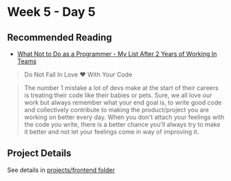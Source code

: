 # Week 5 - Day 5

## Recommended Reading

* [What Not to Do as a Programmer - My List After 2 Years of Working In Teams](https://dev.to/haseebelaahi/what-not-to-do-as-a-programmer-my-list-after-2-years-of-working-with-teams-1b23)

> Do Not Fall In Love ❤️ With Your Code

> The number 1 mistake a lot of devs make at the start of their careers is treating their code like their babies or pets.
Sure, we all love our work but always remember what your end goal is, to write good code and collectively contribute to making the product/project you are working on better every day.
When you don't attach your feelings with the code you write, there is a better chance you'll always try to make it better and not let your feelings come in way of improving it.

## Project Details

See details in [projects/frontend folder]('../../../projects/frontend')